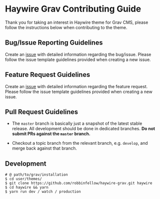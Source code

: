# Haywire Grav Contributing Guide

Thank you for taking an interest in Haywire theme for Grav CMS, please follow the instructions below when contributing to the theme.

## Bug/Issue Reporting Guidelines

Create an [issue](https://github.com/robbinfellow/haywire-grav/issues) with detailed information regarding the bug/issue. Please follow the issue template guidelines provided when creating a new issue.

## Feature Request Guidelines

Create an [issue](https://github.com/robbinfellow/haywire-grav/issues) with detailed information regarding the feature request. Please follow the issue template guidelines provided when creating a new issue.

## Pull Request Guidelines

- The `master` branch is basically just a snapshot of the latest stable release. All development should be done in dedicated branches. **Do not submit PRs against the `master` branch.**

- Checkout a topic branch from the relevant branch, e.g. `develop`, and merge back against that branch.

## Development

```shell
# @ path/to/grav/installation
$ cd user/themes/
$ git clone https://github.com/robbinfellow/haywire-grav.git haywire
$ cd haywire && yarn
$ yarn run dev / watch / production
```
